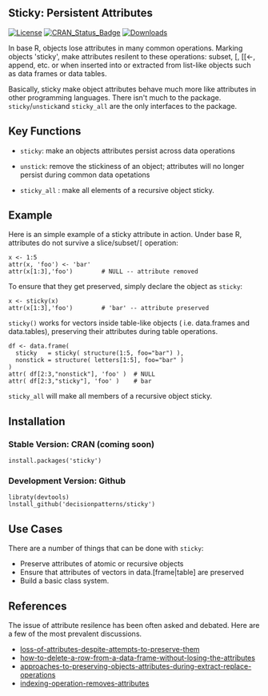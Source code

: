 ## Sticky: Persistent Attributes

[![License](https://img.shields.io/badge/license-GPL%20%28%3E=%202%29-brightgreen.svg?style=flat)](https://www.gnu.org/licenses/gpl-2.0.html) 
[![CRAN_Status_Badge](https://www.r-pkg.org/badges/version/sticky)](https://cran.r-project.org/package=sticky)
[![Downloads](https://cranlogs.r-pkg.org/badges/sticky?color=brightgreen)](https://www.r-pkg.org/pkg/sticky)

In base R, objects lose attributes in many common operations. Marking objects 'sticky', make attributes resilent to these operations: subset, [, [[<-, append, etc. or when inserted into or extracted from list-like objects such as data frames or data tables. 

Basically, sticky make object attributes behave much more like attributes in other programming languages. There isn't much to the package. `sticky`/`unstick`and `sticky_all` are the only interfaces to the package.


## Key Functions

 - `sticky`: make an objects attributes persist across data operations
 
 - `unstick`: remove the stickiness of an object; attributes will no longer 
   persist during common data opetations

 - `sticky_all` : make all elements of a recursive object sticky.
 

## Example

Here is an simple example of a sticky attribute in action. Under base R, 
attributes do not survive a slice/subset/`[` operation: 

    x <- 1:5
    attr(x, 'foo') <- 'bar'
    attr(x[1:3],'foo')        # NULL -- attribute removed 

To ensure that they get preserved, simply declare the object as `sticky`:

    x <- sticky(x)
    attr(x[1:3],'foo')        # 'bar' -- attribute preserved    

`sticky()` works for vectors inside table-like objects ( i.e. data.frames 
and data.tables), preserving their attributes during table operations.

    df <- data.frame( 
      sticky   = sticky( structure(1:5, foo="bar") ),
      nonstick = structure( letters[1:5], foo="bar" )
    )
    attr( df[2:3,"nonstick"], 'foo' )  # NULL
    attr( df[2:3,"sticky"], 'foo' )    # bar
    
    
`sticky_all` will make all members of a recursive object sticky.




## Installation 

### Stable Version: CRAN (coming soon)

    install.packages('sticky')

### Development Version: Github

    libraty(devtools)
    lnstall_github('decisionpatterns/sticky')


## Use Cases

There are a number of things that can be done with `sticky`:

 * Preserve attributes of atomic or recursive objects
 * Ensure that attributes of vectors in data.[frame|table] are preserved
 * Build a basic class system.


## References

The issue of attribute resilence has been often asked and debated. Here are a 
few of the most prevalent discussions.

- [loss-of-attributes-despite-attempts-to-preserve-them](https://stackoverflow.com/questions/23991060/loss-of-attributes-despite-attempts-to-preserve-them)
- [how-to-delete-a-row-from-a-data-frame-without-losing-the-attributes](https://stackoverflow.com/questions/10404224/how-to-delete-a-row-from-a-data-frame-without-losing-the-attributes)
- [approaches-to-preserving-objects-attributes-during-extract-replace-operations](https://stackoverflow.com/questions/23841387/approaches-to-preserving-objects-attributes-during-extract-replace-operations)
- [indexing-operation-removes-attributes](https://stackoverflow.com/questions/13432519/indexing-operation-removes-attributes)
